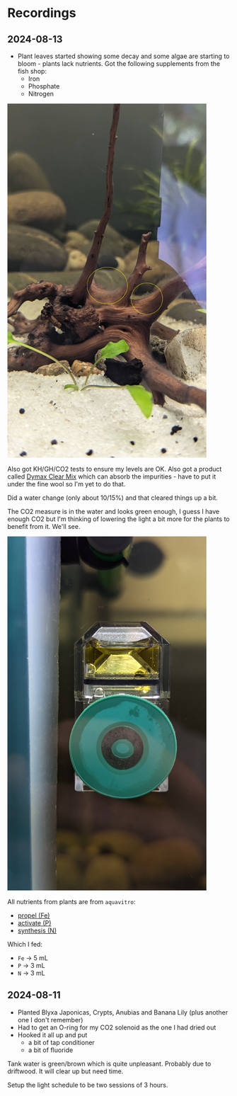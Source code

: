 # Recordings

## 2024-08-13

- Plant leaves started showing some decay and some algae are starting to bloom - plants lack nutrients. Got the following supplements from the fish shop:
  - Iron
  - Phosphate
  - Nitrogen

<img src="../images/PXL_20240813_032933323.jpg" height="800" alt="algae on driftwood" />

Also got KH/GH/CO2 tests to ensure my levels are OK. Also got a product called [Dymax Clear Mix](https://mydymax.com/products/dymax-clear-mix?_pos=1&_sid=a1a01caa8&_ss=r) which can absorb the impurities - have to put it under the fine wool so I'm yet to do that.

Did a water change (only about 10/15%) and that cleared things up a bit.

The CO2 measure is in the water and looks green enough, I guess I have enough CO2 but I'm thinking of lowering the light a bit more for the plants to benefit from it. We'll see.

<img src="../images/PXL_20240813_032927175.jpg" height="800" alt="CO2 reader" />

All nutrients from plants are from `aquavitro`:

- [propel (Fe)](https://www.aquavitro.com/propel.php)
- [activate (P)](https://www.aquavitro.com/activate.php)
- [synthesis (N)](https://www.aquavitro.com/synthesis.php)

Which I fed:

- `Fe` -> 5 mL
- `P` -> 3 mL
- `N` -> 3 mL

## 2024-08-11

- Planted Blyxa Japonicas, Crypts, Anubias and Banana Lily (plus another one I don't remember)
- Had to get an O-ring for my CO2 solenoid as the one I had dried out
- Hooked it all up and put
  - a bit of tap conditioner
  - a bit of fluoride

Tank water is green/brown which is quite unpleasant. Probably due to driftwood. It will clear up but need time.

Setup the light schedule to be two sessions of 3 hours.
